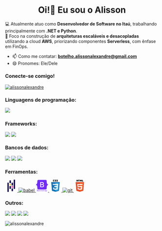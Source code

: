 <h1 align="center">Oi!👋 Eu sou o Alisson</h1>

💻 Atualmente atuo como **Desenvolvedor de Software no Itaú**, trabalhando principalmente com **.NET e Python**.  
🚀 Foco na construção de **arquiteturas escaláveis e desacopladas** utilizando a cloud **AWS**, priorizando componentes **Serverless**, com ênfase em FinOps.  

- 📫 Como me contatar: **botelho.alissonalexandre@gmail.com**  
- 😄 Pronomes: Ele/Dele  

<h3 align="left">Conecte-se comigo!</h3>
<p align="left">
<a href="https://linkedin.com/in/alissonalexandre" target="blank">
<img align="center" src="https://raw.githubusercontent.com/rahuldkjain/github-profile-readme-generator/master/src/images/icons/Social/linked-in-alt.svg" alt="alissonalexandre" height="30" width="40" />
</a>
</p>

<h3 align="left">Linguagens de programação:</h3>
<p align="left"> 
 <img src="https://skillicons.dev/icons?i=dotnet,py,java,js,php,c" />
</p>

<h3 align="left">Frameworks:</h3>
<p align="left">
  <img src="https://skillicons.dev/icons?i=express,flask,fastapi" />
  <img src="https://cdn.jsdelivr.net/gh/devicons/devicon@latest/icons/codeigniter/codeigniter-plain.svg" />
</p>

<h3 align="left">Bancos de dados:</h3>
<p align="left"> 
   <img src="https://skillicons.dev/icons?i=mysql,dynamodb,cassandra,mongodb,firebase,postgres" />
   <img src="https://cdn.jsdelivr.net/gh/devicons/devicon@latest/icons/neo4j/neo4j-original-wordmark.svg" />           
   <img src="https://cdn.jsdelivr.net/gh/devicons/devicon@latest/icons/microsoftsqlserver/microsoftsqlserver-original-wordmark.svg" />
</p>

<h3 align="left">Ferramentas:</h3>
<p align="left"> 
<a href="https://pandas.pydata.org/" target="_blank" rel="noreferrer"> <img src="https://raw.githubusercontent.com/devicons/devicon/2ae2a900d2f041da66e950e4d48052658d850630/icons/pandas/pandas-original.svg" alt="pandas" width="40" height="40"/> </a>
<a href="https://babeljs.io/" target="_blank" rel="noreferrer"> <img src="https://www.vectorlogo.zone/logos/babeljs/babeljs-icon.svg" alt="babel" width="40" height="40"/> </a> 
<a href="https://getbootstrap.com" target="_blank" rel="noreferrer"> <img src="https://raw.githubusercontent.com/devicons/devicon/master/icons/bootstrap/bootstrap-plain-wordmark.svg" alt="bootstrap" width="40" height="40"/> </a> 
<a href="https://www.w3schools.com/css/" target="_blank" rel="noreferrer"> <img src="https://raw.githubusercontent.com/devicons/devicon/master/icons/css3/css3-original-wordmark.svg" alt="css3" width="40" height="40"/> </a> 
<a href="https://git-scm.com/" target="_blank" rel="noreferrer"> <img src="https://www.vectorlogo.zone/logos/git-scm/git-scm-icon.svg" alt="git" width="40" height="40"/> </a> 
<a href="https://www.w3.org/html/" target="_blank" rel="noreferrer"> <img src="https://raw.githubusercontent.com/devicons/devicon/master/icons/html5/html5-original-wordmark.svg" alt="html5" width="40" height="40"/> </a> 
</p>

<h3 align="left">Outros:</h3>
<p align="left"> 
 <img src="https://skillicons.dev/icons?i=aws,docker,heroku,grafana,kafka,selenium,terraform" />
 <img src="https://cdn.jsdelivr.net/gh/devicons/devicon@latest/icons/digitalocean/digitalocean-original.svg" />
 <img src="https://cdn.jsdelivr.net/gh/devicons/devicon@latest/icons/playwright/playwright-original.svg" />
  <img src="https://cdn.jsdelivr.net/gh/devicons/devicon@latest/icons/swagger/swagger-plain.svg" />
</p>

<p><img align="left" src="https://github-readme-stats.vercel.app/api/top-langs?username=alissonalexandre&show_icons=true&locale=en&layout=compact" alt="alissonalexandre" /></p>
